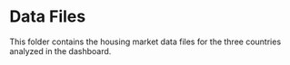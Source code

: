 # Data Files

This folder contains the housing market data files for the three countries analyzed in the dashboard.

